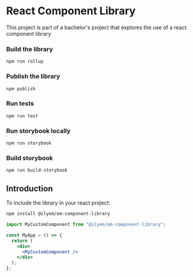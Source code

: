 # React Component Library

This project is part of a bachelor's project that explores the use of a react component library

### Build the library

```
npm run rollup
```

### Publish the library

```
npm publish
```

### Run tests

```
npm run test
```

### Run storybook locally

```
npm run storybook
```

### Build storybook

```
npm run build-storybook
```

## Introduction

To include the library in your react project:

```bash
npm install @ilyem/em-component-library
```

```jsx
import MyCustomComponent from "@ilyem/em-component-library";

const MyApp = () => {
  return (
    <div>
      <MyCustomComponent />
    </div>
  );
};
```
